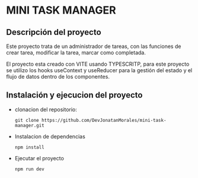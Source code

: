 # MINI TASK MANAGER

## Descripción del proyecto
Este proyecto trata de un administrador de tareas, con las funciones de crear tarea, modificar la tarea, marcar como completada.

El proyecto esta creado con VITE usando TYPESCRITP, para este proyecto se utilizo los hooks useContext y useReducer para la gestión del estado y el flujo de datos dentro de los componentes. 

## Instalación y ejecucion del proyecto
- clonacion del repositorio: 
  ```
  git clone https://github.com/DevJonatanMorales/mini-task-manager.git
  ```
- Instalacion de dependencias
  ```
  npm install
  ```
- Ejecutar el proyecto
  ```
  npm run dev
  ```
